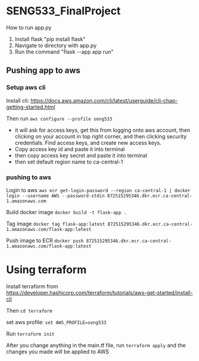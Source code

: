 # SENG533_FinalProject

How to run app.py

1. Install flask "pip install flask"
2. Navigate to directory with app.py
3. Run the command "flask --app app run"

## Pushing app to aws

### Setup aws cli

Install cli: https://docs.aws.amazon.com/cli/latest/userguide/cli-chap-getting-started.html

Then run
`aws configure --profile seng533`

- it will ask for access keys, get this from logging onto aws account, then clicking on your account in top right corner, and then clicking security credentials. Find access keys, and create new access keys.
- Copy access key id and paste it into terminal
- then copy access key secret and paste it into terminal
- then set default region name to ca-central-1

### pushing to aws

Login to aws
`aws ecr get-login-password --region ca-central-1 | docker login --username AWS --password-stdin 872515295346.dkr.ecr.ca-central-1.amazonaws.com`

Build docker image
`docker build -t flask-app .`

Tag image
`docker tag flask-app:latest 872515295346.dkr.ecr.ca-central-1.amazonaws.com/flask-app:latest`

Push image to ECR
`docker push 872515295346.dkr.ecr.ca-central-1.amazonaws.com/flask-app:latest`

# Using terraform

Install terraform from https://developer.hashicorp.com/terraform/tutorials/aws-get-started/install-cli

Then `cd terraform`

set aws profile:
`set AWS_PROFILE=seng533`

Run `terraform init`

After you change anything in the main.tf file, run
`terraform apply`
and the changes you made will be applied to AWS
